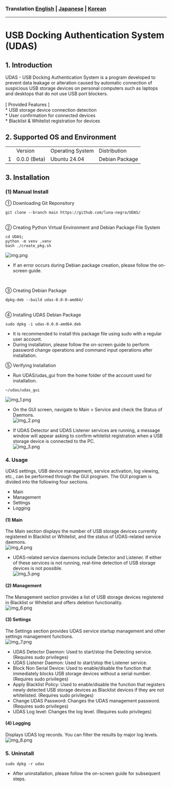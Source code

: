 ### Translation [English](README.md) | [Japanese](README.ja.md) | [Korean](README.ko.md)
<hr>

# USB Docking Authentication System (UDAS)

## 1. Introduction
<div>
UDAS - USB Docking Authentication System is a program developed to prevent data leakage or alteration caused by 
automatic connection of suspicious USB storage devices on personal computers such as laptops and desktops that 
do not use USB port blockers. 
</div><br>

<div>
[ Provided Features ]<br>
* USB storage device connection detection<br>
* User confirmation for connected devices<br>
* Blacklist & Whitelist registration for devices<br>
</div>

## 2. Supported OS and Environment
<table>
    <th>
        <td>Version</td>
        <td>Operating System</td>
        <td>Distribution</td>
    </th>
    <tr>
        <td>1</td>
        <td>0.0.0 (Beta)</td>
        <td>Ubuntu 24.04</td>
        <td>Debian Package</td>
    </tr>
</table>

## 3. Installation
### (1) Manual Install
① Downloading Git Reponsitory

```commandline
git clone --branch main https://github.com/luna-negra/UDAS/
```
<br>
② Creating Python Virtual Environment and Debian Package File System

```commandline
cd UDAS;
python -m venv .venv
bash ./create_pkg.sh
```
![img.png](imgs/img.png)

* If an error occurs during Debian package creation, please follow the on-screen guide.
<br>

③ Creating Debian Package

```commandline
dpkg-deb --build udas-0.0-0-amd64/
```
<br>
④ Installing UDAS Debian Package

```commandline
sudo dpkg -i udas-0.0.0-amd64.deb
```
* It is recommended to install this package file using sudo with a regular user account.<br>
* During installation, please follow the on-screen guide to perform password change operations and command input operations after installation.<br>

⑤ Verifying Installation
* Run UDAS/udas_gui from the home folder of the account used for installation.

```commandline
~/udas/udas_gui
```

![img_1.png](imgs/img_1.png)

* On the GUI screen, navigate to Main > Service and check the Status of Daemons.<br>
![img_2.png](imgs/img_2.png)

* If UDAS Detector and UDAS Listener services are running, a message window will appear asking to confirm whitelist registration when a USB storage device is connected to the PC.<br>
![img_3.png](imgs/img_3.png)

### 4. Usage
<div>
UDAS settings, USB device management, service activation, log viewing, etc., can be performed through the GUI program. 
The GUI program is divided into the following four sections.<br>

- Main
- Management
- Settings
- Logging<br>

</div>

#### (1) Main
The Main section displays the number of USB storage devices currently registered in Blacklist or Whitelist, 
and the status of UDAS-related service daemons.<br>
![img_4.png](imgs/img_4.png)

* UDAS-related service daemons include Detector and Listener. 
  If either of these services is not running, real-time detection of USB storage devices is not possible.<br>
![img_5.png](imgs/img_5.png)

#### (2) Management
The Management section provides a list of USB storage devices registered in Blacklist or Whitelist and offers deletion functionality.<br>
![img_6.png](imgs/img_6.png)

#### (3) Settings
The Settings section provides UDAS service startup management and other settings management functions.<br>
![img_7.png](imgs/img_7.png)

* UDAS Detector Daemon: Used to start/stop the Detecting service. (Requires sudo privileges)
* UDAS Listener Daemon: Used to start/stop the Listener service.
* Block Non Serial Device: Used to enable/disable the function that immediately blocks USB storage devices without a serial number. (Requires sudo privileges)
* Apply Blacklist Policy: Used to enable/disable the function that registers newly detected USB storage devices as Blacklist devices if they are not whitelisted. (Requires sudo privileges)
* Change UDAS Password: Changes the UDAS management password. (Requires sudo privileges)
* UDAS Log level: Changes the log level. (Requires sudo privileges)


#### (4) Logging
Displays UDAS log records. You can filter the results by major log levels.<br>
![img_8.png](imgs/img_8.png)
<br>

### 5. Uninstall
```commandline
sudo dpkg -r udas
```
* After uninstallation, please follow the on-screen guide for subsequent steps.